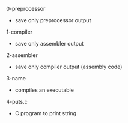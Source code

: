 0-preprocessor
* save only preprocessor output

1-compiler
* save only assembler output

2-assembler
* save only compiler output (assembly code)

3-name
* compiles an executable

4-puts.c
* C program to print string
